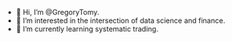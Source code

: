 - 👋 Hi, I’m @GregoryTomy.
- 👀 I’m interested in the intersection of data science and finance.
- 🌱 I’m currently learning systematic trading.

<!---
GregoryTomy/GregoryTomy is a ✨ special ✨ repository because its `README.md` (this file) appears on your GitHub profile.
You can click the Preview link to take a look at your changes.
--->
